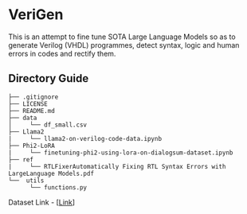 # VeriGen

This is an attempt to fine tune SOTA Large Language Models so as to generate Verilog (VHDL) programmes, detect syntax, logic and human errors in codes and rectify them.

## Directory Guide

```
├── .gitignore
├── LICENSE
├── README.md
├── data
│     └── df_small.csv
├── Llama2
|     └── llama2-on-verilog-code-data.ipynb
├── Phi2-LoRA
|     └── finetuning-phi2-using-lora-on-dialogsum-dataset.ipynb
├── ref
|     └── RTLFixerAutomatically Fixing RTL Syntax Errors with LargeLanguage Models.pdf
└──  utils
      └── functions.py

```

Dataset Link - [[Link](https://drive.google.com/drive/folders/1kE3Rr6AFidkoaZG_risZXP7fSGhw1vCR?usp=drive_link)]